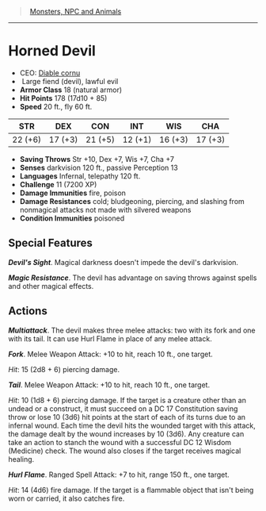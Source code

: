 ﻿---
!MonsterItem
Family: MonsterVO
Type: fiend (devil)
Size: Large
Alignment: lawful evil
ArmorClass: 18 (natural armor)
HitPoints: 178 (17d10 + 85)
Speed: 20 ft., fly 60 ft.
Strength: 22 (+6)
Dexterity: 17 (+3)
Constitution: 21 (+5)
Intelligence: 12 (+1)
Wisdom: 16 (+3)
Charisma: 17 (+3)
SavingThrows: Str +10, Dex +7, Wis +7, Cha +7
DamageImmunities: fire, poison
ConditionImmunities: poisoned
DamageResistances: cold; bludgeoning, piercing, and slashing from nonmagical attacks not made with silvered weapons
Senses: darkvision 120 ft., passive Perception 13
Languages: Infernal, telepathy 120 ft.
Challenge: 11 (7200 XP)
Id: monsters_vo.md#horned-devil
ParentLink: monsters_vo.md#monsters-npc-and-animals
Name: Horned Devil
ParentName: Monsters, NPC and Animals
NameLevel: 1
AltName: '[Diable cornu](hd_monsters_diable_cornu.md)'
Attributes:
  Name: Horned Devil
  Markdown: >+
    # <!--Name-->Horned Devil<!--/Name-->


    - CEO: <!--AltName-->[Diable cornu](hd_monsters_diable_cornu.md)<!--/AltName-->

    -  <!--Size-->Large<!--/Size--> <!--Type-->fiend (devil)<!--/Type-->, <!--Alignment-->lawful evil<!--/Alignment-->

    - **Armor Class** <!--ArmorClass-->18 (natural armor)<!--/ArmorClass-->

    - **Hit Points** <!--HitPoints-->178 (17d10 + 85)<!--/HitPoints-->

    - **Speed** <!--Speed-->20 ft., fly 60 ft.<!--/Speed-->


    |STR|DEX|CON|INT|WIS|CHA|

    |---|---|---|---|---|---|

    |<!--Strength-->22 (+6)<!--/Strength-->|<!--Dexterity-->17 (+3)<!--/Dexterity-->|<!--Constitution-->21 (+5)<!--/Constitution-->|<!--Intelligence-->12 (+1)<!--/Intelligence-->|<!--Wisdom-->16 (+3)<!--/Wisdom-->|<!--Charisma-->17 (+3)<!--/Charisma-->|


    - **Saving Throws** <!--SavingThrows-->Str +10, Dex +7, Wis +7, Cha +7<!--/SavingThrows-->

    - **Senses** <!--Senses-->darkvision 120 ft., passive Perception 13<!--/Senses-->

    - **Languages** <!--Languages-->Infernal, telepathy 120 ft.<!--/Languages-->

    - **Challenge** <!--Challenge-->11 (7200 XP)<!--/Challenge-->

    - **Damage Immunities** <!--DamageImmunities-->fire, poison<!--/DamageImmunities-->

    - **Damage Resistances** <!--DamageResistances-->cold; bludgeoning, piercing, and slashing from nonmagical attacks not made with silvered weapons<!--/DamageResistances-->

    - **Condition Immunities** <!--ConditionImmunities-->poisoned<!--/ConditionImmunities-->


    ## Special Features


    **_Devil's Sight_**. Magical darkness doesn't impede the devil's darkvision.


    **_Magic Resistance_**. The devil has advantage on saving throws against spells and other magical effects.


    ## Actions


    **_Multiattack_**. The devil makes three melee attacks: two with its fork and one with its tail. It can use Hurl Flame in place of any melee attack.


    **_Fork_**. Melee Weapon Attack: +10 to hit, reach 10 ft., one target.


    _Hit_: 15 (2d8 + 6) piercing damage.


    **_Tail_**. Melee Weapon Attack: +10 to hit, reach 10 ft., one target.


    _Hit_: 10 (1d8 + 6) piercing damage. If the target is a creature other than an undead or a construct, it must succeed on a DC 17 Constitution saving throw or lose 10 (3d6) hit points at the start of each of its turns due to an infernal wound. Each time the devil hits the wounded target with this attack, the damage dealt by the wound increases by 10 (3d6). Any creature can take an action to stanch the wound with a successful DC 12 Wisdom (Medicine) check. The wound also closes if the target receives magical healing.


    **_Hurl Flame_**. Ranged Spell Attack: +7 to hit, range 150 ft., one target.


    _Hit_: 14 (4d6) fire damage. If the target is a flammable object that isn't being worn or carried, it also catches fire.

  AltName: '[Diable cornu](hd_monsters_diable_cornu.md)'
  Size: Large
  Type: fiend (devil)
  Alignment: lawful evil
  ArmorClass: 18 (natural armor)
  HitPoints: 178 (17d10 + 85)
  Speed: 20 ft., fly 60 ft.
  Strength: 22 (+6)
  Dexterity: 17 (+3)
  Constitution: 21 (+5)
  Intelligence: 12 (+1)
  Wisdom: 16 (+3)
  Charisma: 17 (+3)
  SavingThrows: Str +10, Dex +7, Wis +7, Cha +7
  Senses: darkvision 120 ft., passive Perception 13
  Languages: Infernal, telepathy 120 ft.
  Challenge: 11 (7200 XP)
  DamageImmunities: fire, poison
  DamageResistances: cold; bludgeoning, piercing, and slashing from nonmagical attacks not made with silvered weapons
  ConditionImmunities: poisoned
AttributesDictionary: >+
  Name: Horned Devil

  Markdown: >+

    # <!--Name-->Horned Devil<!--/Name-->





    - CEO: <!--AltName-->[Diable cornu](hd_monsters_diable_cornu.md)<!--/AltName-->



    -  <!--Size-->Large<!--/Size--> <!--Type-->fiend (devil)<!--/Type-->, <!--Alignment-->lawful evil<!--/Alignment-->



    - **Armor Class** <!--ArmorClass-->18 (natural armor)<!--/ArmorClass-->



    - **Hit Points** <!--HitPoints-->178 (17d10 + 85)<!--/HitPoints-->



    - **Speed** <!--Speed-->20 ft., fly 60 ft.<!--/Speed-->





    |STR|DEX|CON|INT|WIS|CHA|



    |---|---|---|---|---|---|



    |<!--Strength-->22 (+6)<!--/Strength-->|<!--Dexterity-->17 (+3)<!--/Dexterity-->|<!--Constitution-->21 (+5)<!--/Constitution-->|<!--Intelligence-->12 (+1)<!--/Intelligence-->|<!--Wisdom-->16 (+3)<!--/Wisdom-->|<!--Charisma-->17 (+3)<!--/Charisma-->|





    - **Saving Throws** <!--SavingThrows-->Str +10, Dex +7, Wis +7, Cha +7<!--/SavingThrows-->



    - **Senses** <!--Senses-->darkvision 120 ft., passive Perception 13<!--/Senses-->



    - **Languages** <!--Languages-->Infernal, telepathy 120 ft.<!--/Languages-->



    - **Challenge** <!--Challenge-->11 (7200 XP)<!--/Challenge-->



    - **Damage Immunities** <!--DamageImmunities-->fire, poison<!--/DamageImmunities-->



    - **Damage Resistances** <!--DamageResistances-->cold; bludgeoning, piercing, and slashing from nonmagical attacks not made with silvered weapons<!--/DamageResistances-->



    - **Condition Immunities** <!--ConditionImmunities-->poisoned<!--/ConditionImmunities-->





    ## Special Features





    **_Devil's Sight_**. Magical darkness doesn't impede the devil's darkvision.





    **_Magic Resistance_**. The devil has advantage on saving throws against spells and other magical effects.





    ## Actions





    **_Multiattack_**. The devil makes three melee attacks: two with its fork and one with its tail. It can use Hurl Flame in place of any melee attack.





    **_Fork_**. Melee Weapon Attack: +10 to hit, reach 10 ft., one target.





    _Hit_: 15 (2d8 + 6) piercing damage.





    **_Tail_**. Melee Weapon Attack: +10 to hit, reach 10 ft., one target.





    _Hit_: 10 (1d8 + 6) piercing damage. If the target is a creature other than an undead or a construct, it must succeed on a DC 17 Constitution saving throw or lose 10 (3d6) hit points at the start of each of its turns due to an infernal wound. Each time the devil hits the wounded target with this attack, the damage dealt by the wound increases by 10 (3d6). Any creature can take an action to stanch the wound with a successful DC 12 Wisdom (Medicine) check. The wound also closes if the target receives magical healing.





    **_Hurl Flame_**. Ranged Spell Attack: +7 to hit, range 150 ft., one target.





    _Hit_: 14 (4d6) fire damage. If the target is a flammable object that isn't being worn or carried, it also catches fire.



  AltName: '[Diable cornu](hd_monsters_diable_cornu.md)'

  Size: Large

  Type: fiend (devil)

  Alignment: lawful evil

  ArmorClass: 18 (natural armor)

  HitPoints: 178 (17d10 + 85)

  Speed: 20 ft., fly 60 ft.

  Strength: 22 (+6)

  Dexterity: 17 (+3)

  Constitution: 21 (+5)

  Intelligence: 12 (+1)

  Wisdom: 16 (+3)

  Charisma: 17 (+3)

  SavingThrows: Str +10, Dex +7, Wis +7, Cha +7

  Senses: darkvision 120 ft., passive Perception 13

  Languages: Infernal, telepathy 120 ft.

  Challenge: 11 (7200 XP)

  DamageImmunities: fire, poison

  DamageResistances: cold; bludgeoning, piercing, and slashing from nonmagical attacks not made with silvered weapons

  ConditionImmunities: poisoned

---
> [Monsters, NPC and Animals](srd_monsters.md)

---

# Horned Devil

- CEO: [Diable cornu](hd_monsters_diable_cornu.md)
-  Large fiend (devil), lawful evil
- **Armor Class** 18 (natural armor)
- **Hit Points** 178 (17d10 + 85)
- **Speed** 20 ft., fly 60 ft.

|STR|DEX|CON|INT|WIS|CHA|
|---|---|---|---|---|---|
|22 (+6)|17 (+3)|21 (+5)|12 (+1)|16 (+3)|17 (+3)|

- **Saving Throws** Str +10, Dex +7, Wis +7, Cha +7
- **Senses** darkvision 120 ft., passive Perception 13
- **Languages** Infernal, telepathy 120 ft.
- **Challenge** 11 (7200 XP)
- **Damage Immunities** fire, poison
- **Damage Resistances** cold; bludgeoning, piercing, and slashing from nonmagical attacks not made with silvered weapons
- **Condition Immunities** poisoned

## Special Features

**_Devil's Sight_**. Magical darkness doesn't impede the devil's darkvision.

**_Magic Resistance_**. The devil has advantage on saving throws against spells and other magical effects.

## Actions

**_Multiattack_**. The devil makes three melee attacks: two with its fork and one with its tail. It can use Hurl Flame in place of any melee attack.

**_Fork_**. Melee Weapon Attack: +10 to hit, reach 10 ft., one target.

_Hit_: 15 (2d8 + 6) piercing damage.

**_Tail_**. Melee Weapon Attack: +10 to hit, reach 10 ft., one target.

_Hit_: 10 (1d8 + 6) piercing damage. If the target is a creature other than an undead or a construct, it must succeed on a DC 17 Constitution saving throw or lose 10 (3d6) hit points at the start of each of its turns due to an infernal wound. Each time the devil hits the wounded target with this attack, the damage dealt by the wound increases by 10 (3d6). Any creature can take an action to stanch the wound with a successful DC 12 Wisdom (Medicine) check. The wound also closes if the target receives magical healing.

**_Hurl Flame_**. Ranged Spell Attack: +7 to hit, range 150 ft., one target.

_Hit_: 14 (4d6) fire damage. If the target is a flammable object that isn't being worn or carried, it also catches fire.

